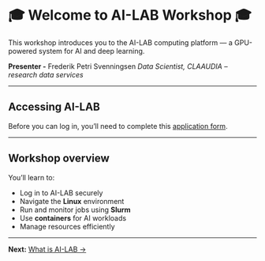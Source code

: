                                             
# 🎓 Welcome to **AI-LAB Workshop** 🎓

This workshop introduces you to the AI-LAB computing platform — a GPU-powered system for AI and deep learning.

**Presenter -** Frederik Petri Svenningsen *Data Scientist, CLAAUDIA – research data services*

---

## Accessing AI-LAB

Before you can log in, you’ll need to complete this [application form](https://forms.office.com/Pages/ResponsePage.aspx?id=Sbrb9QbOb0msPgzxQ2HZNEdKMbCNz_9Lom8_yaZURCNUNjcwRzFLWkYyUDVPTjFLUDRTT0JZUzZCOCQlQCN0PWcu).

---

## Workshop overview

You’ll learn to:

* Log in to AI-LAB securely
* Navigate the **Linux** environment
* Run and monitor jobs using **Slurm**
* Use **containers** for AI workloads
* Manage resources efficiently

---

**Next:** [What is AI-LAB →](2-what-is-ai-lab.md)
